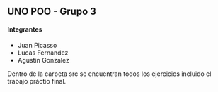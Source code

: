 ## UNO POO - Grupo 3

#### Integrantes

* Juan Picasso
* Lucas Fernandez
* Agustin Gonzalez

Dentro de la carpeta src se encuentran todos los ejercicios incluido el trabajo práctio final.
